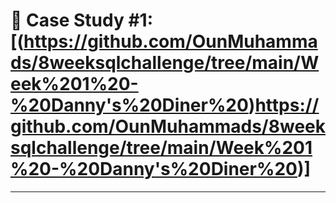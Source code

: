 # :ramen: Case Study #1:[(https://github.com/OunMuhammads/8weeksqlchallenge/tree/main/Week%201%20-%20Danny's%20Diner%20)https://github.com/OunMuhammads/8weeksqlchallenge/tree/main/Week%201%20-%20Danny's%20Diner%20)]

***

